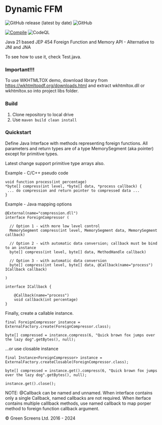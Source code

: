 # Dynamic FFM

![GitHub release (latest by date)](https://img.shields.io/github/v/release/greenscreens-io/dynamic-fmm?style=plastic)
![GitHub](https://img.shields.io/github/license/greenscreens-io/dynamic-fmm?style=plastic)

[![Compile](https://github.com/greenscreens-io/dynamic-fmm/actions/workflows/maven.yml/badge.svg)](https://github.com/greenscreens-io/dynamic-fmm/actions/workflows/maven.yml)
![CodeQL](https://github.com/greenscreens-io/dynamic-fmm/workflows/CodeQL/badge.svg)

Java 21 based JEP 454 Foreign Function and Memory API  - Alternative to JNI and JNA

To see how to use it, check Test.java.

### Important!!!
 To use WKHTMLTOX demo, download library from https://wkhtmltopdf.org/downloads.html and extract wkhtmltox.dll or wkhtmltox.so into project libs folder.
 
### Build

1. Clone repository to local drive
2. Use ```maven build clean install```

### Quickstart

Define Java Interface with methods representing foreign functions.
All parameters and return types are of a type MemorySegment (aka pointer) except for primitive types.

Latest change support primitive type arrays also.

Example - C/C++ pseudo code

```
void function process(int percentage)
*byte[] compress(int level, *byte[] data, *process callback) {
 ... do compression and return pointer to compressed data ...
}
```

Example - Java mapping options

```
@External(name="compression.dll")
interface ForeignCompressor (

  // Option 1 - with more low level control
  MemorySegment compress(int level, MemorySegment data, MemorySegment callback)

  // Option 2 - with automatic data conversion; callback must be bind to an instance
  byte[] compress(int level, byte[] data, MethodHandle callback)

  // Option 3 - with automatic data conversion
  byte[] compress(int level, byte[] data, @Callback(name="process") ICallback callback)

)

interface ICallback {

    @Callback(name="process")
    void callback(int percentage)
}

```

Finally, create a callable instance.

```
final ForeignCompressor instance = ExternalFactory.create(ForeignCompressor.class);

byte[] compressed = instance.compress(6, "Quick brown fox jumps over the lazy dog".getBytes(), null);
```

...or use closable instance

```
final Instance<ForeignCompressor> instance = ExternalFactory.createClosable(ForeignCompressor.class);

byte[] compressed = instance.get().compress(6, "Quick brown fox jumps over the lazy dog".getBytes(), null);

instance.get().close();
```

NOTE: @Callback can be named and unnamed. When interface contains only a single Callback, named callbacks are not required.
When iterface contains multiple calllback methods, use named callback to map porper method to foreign function callback argument.

&copy; Green Screens Ltd. 2016 - 2024
